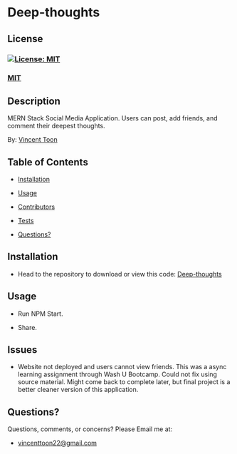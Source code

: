 # Deep-thoughts

## License
### [![License: MIT](https://img.shields.io/badge/License-MIT-yellow.svg)](https://opensource.org/licenses/MIT)
### [MIT](https://opensource.org/licenses/MIT)

## Description

MERN Stack Social Media Application. Users can post, add friends, and comment their deepest thoughts.

By: [Vincent Toon](https://github.com/Vincenttoon)

## Table of Contents

* [Installation](#installation)

* [Usage](#usage)  

* [Contributors](#contributors)

* [Tests](#tests)

* [Questions?](#questions)

## Installation

* Head to the repository to download or view this code: [Deep-thoughts](https://github.com/Vincenttoon/deep-thoughts)

## Usage

* Run NPM Start. 

* Share.

## Issues

* Website not deployed and users cannot view friends. This was a async learning assignment through Wash U Bootcamp. Could not fix using source material. Might come back to complete later, but final project is a better cleaner version of this application.

## Questions?

Questions, comments, or concerns? Please Email me at:
* vincenttoon22@gmail.com

